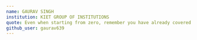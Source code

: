 ```yaml
---
name: GAURAV SINGH 
institution: KIET GROUP OF INSTITUTIONS
quote: Even when starting from zero, remember you have already covered all the negative integers.  
github_user: gaurav639
---
```


